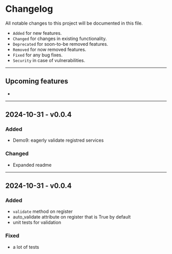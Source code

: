 # Changelog
All notable changes to this project will be documented in this file.
 - `Added` for new features.
 - `Changed` for changes in existing functionality.
 - `Deprecated` for soon-to-be removed features.
 - `Removed` for now removed features.
 - `Fixed` for any bug fixes.
 - `Security` in case of vulnerabilities.
<hr>
 

## Upcoming features
- <br>
<hr>

## 2024-10-31 - v0.0.4
### Added
- Demo9: eagerly validate registred services
### Changed
- Expanded readme 
<hr>

## 2024-10-31 - v0.0.4
### Added
- `validate` method on register
- auto_validate attribute on register that is True by default
- unit tests for validation
### Fixed
- a lot of tests